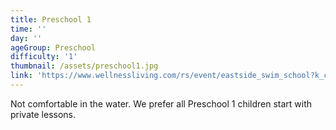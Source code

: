 ```yaml
---
title: Preschool 1
time: ''
day: ''
ageGroup: Preschool
difficulty: '1'
thumbnail: /assets/preschool1.jpg
link: 'https://www.wellnessliving.com/rs/event/eastside_swim_school?k_class=305196&k_class_tab=10864'
---
```

Not comfortable in the water. We prefer all Preschool 1 children start with private lessons.
